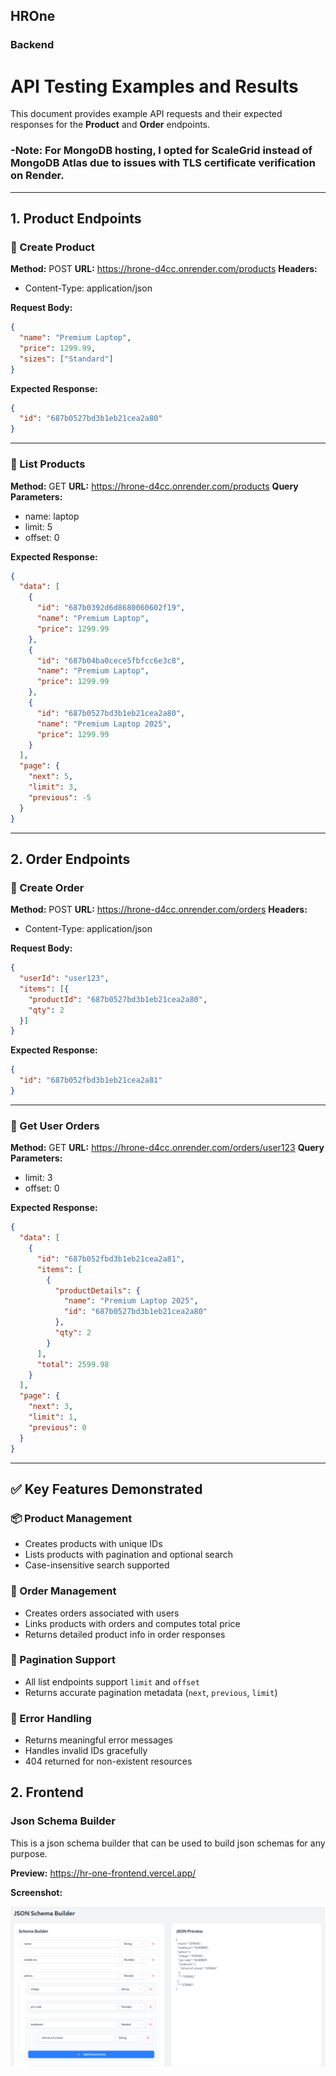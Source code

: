 ## HROne

### Backend

# API Testing Examples and Results

This document provides example API requests and their expected responses for the **Product** and **Order** endpoints.

### -Note: For MongoDB hosting, I opted for ScaleGrid instead of MongoDB Atlas due to issues with TLS certificate verification on Render.
---

## 1. Product Endpoints

### 🔹 Create Product

**Method:** POST
**URL:** https://hrone-d4cc.onrender.com/products
**Headers:**
- Content-Type: application/json

**Request Body:**
```json
{
  "name": "Premium Laptop",
  "price": 1299.99,
  "sizes": ["Standard"]
}
```

**Expected Response:**
```json
{
  "id": "687b0527bd3b1eb21cea2a80"
}
```

---

### 🔹 List Products

**Method:** GET
**URL:** https://hrone-d4cc.onrender.com/products
**Query Parameters:**
- name: laptop
- limit: 5
- offset: 0

**Expected Response:**
```json
{
  "data": [
    {
      "id": "687b0392d6d8680060602f19",
      "name": "Premium Laptop",
      "price": 1299.99
    },
    {
      "id": "687b04ba0cece5fbfcc6e3c8",
      "name": "Premium Laptop",
      "price": 1299.99
    },
    {
      "id": "687b0527bd3b1eb21cea2a80",
      "name": "Premium Laptop 2025",
      "price": 1299.99
    }
  ],
  "page": {
    "next": 5,
    "limit": 3,
    "previous": -5
  }
}
```

---

## 2. Order Endpoints

### 🔹 Create Order

**Method:** POST
**URL:** https://hrone-d4cc.onrender.com/orders
**Headers:**
- Content-Type: application/json

**Request Body:**
```json
{
  "userId": "user123",
  "items": [{
    "productId": "687b0527bd3b1eb21cea2a80",
    "qty": 2
  }]
}
```

**Expected Response:**
```json
{
  "id": "687b052fbd3b1eb21cea2a81"
}
```

---

### 🔹 Get User Orders

**Method:** GET
**URL:** https://hrone-d4cc.onrender.com/orders/user123
**Query Parameters:**
- limit: 3
- offset: 0

**Expected Response:**
```json
{
  "data": [
    {
      "id": "687b052fbd3b1eb21cea2a81",
      "items": [
        {
          "productDetails": {
            "name": "Premium Laptop 2025",
            "id": "687b0527bd3b1eb21cea2a80"
          },
          "qty": 2
        }
      ],
      "total": 2599.98
    }
  ],
  "page": {
    "next": 3,
    "limit": 1,
    "previous": 0
  }
}
```

---

## ✅ Key Features Demonstrated

### 📦 Product Management

* Creates products with unique IDs
* Lists products with pagination and optional search
* Case-insensitive search supported

### 📑 Order Management

* Creates orders associated with users
* Links products with orders and computes total price
* Returns detailed product info in order responses

### 🔄 Pagination Support

* All list endpoints support `limit` and `offset`
* Returns accurate pagination metadata (`next`, `previous`, `limit`)

### 🚫 Error Handling

* Returns meaningful error messages
* Handles invalid IDs gracefully
* 404 returned for non-existent resources


## 2. Frontend

### Json Schema Builder

This is a json schema builder that can be used to build json schemas for any purpose.

**Preview:** https://hr-one-frontend.vercel.app/

**Screenshot:**

![Screenshot of the json schema builder](./frontend/public/json%20fromatter.png)